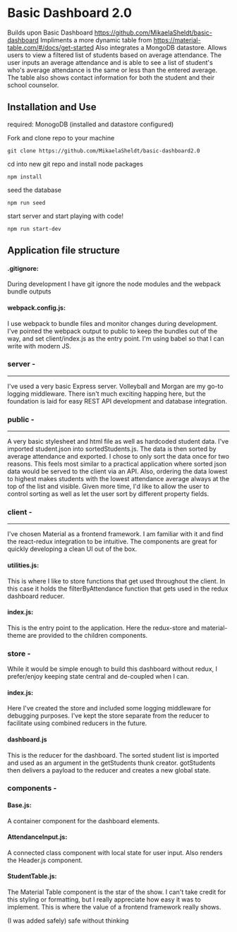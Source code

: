 # Basic Dashboard 2.0

Builds upon Basic Dashboard https://github.com/MikaelaSheldt/basic-dashboard
Impliments a more dynamic table from https://material-table.com/#/docs/get-started
Also integrates a MongoDB datastore.
Allows users to view a filtered list of students based on average attendance.
The user inputs an average attendance and is able to see a list of student's who's average attendance is the same or less than the entered average.
The table also shows contact information for both the student and their school counselor.

## Installation and Use
required: MonogoDB (installed and datastore configured)

Fork and clone repo to your machine
```
git clone https://github.com/MikaelaSheldt/basic-dashboard2.0
```
cd into new git repo and install node packages
```
npm install
```
seed the database
```
npm run seed
```
start server and start playing with code!
```
npm run start-dev
```

## Application file structure

#### .gitignore:
During development I have git ignore the node modules and the webpack bundle outputs

#### webpack.config.js:
I use webpack to bundle files and monitor changes during development. I've pointed the webpack output to public to keep the bundles out of the way, and set client/index.js as the entry point. I'm using babel so that I can write with modern JS.

### server -
***
I've used a very basic Express server. Volleyball and Morgan are my go-to logging middleware. There isn't much exciting happing here, but the foundation is laid for easy REST API development and database integration.

### public -
***
A very basic stylesheet and html file as well as hardcoded student data. I've imported student.json into sortedStudents.js. The data is then sorted by average attendance and exported. I chose to only sort the data once for two reasons. This feels most similar to a practical application where sorted json data would be served to the client via an API. Also, ordering the data lowest to highest makes students with the lowest attendance average always at the top of the list and visible. Given more time, I'd like to allow the user to control sorting as well as let the user sort by different property fields.

### client -
***
  I've chosen Material as a frontend framework. I am familiar with it and find the react-redux integration to be intuitive. The components are great for quickly developing a clean UI out of the box.
  #### utilities.js:
  This is where I like to store functions that get used throughout the client. In this case it holds the filterByAttendance function that gets used in the redux dashboard reducer.
  #### index.js:
  This is the entry point to the application. Here the redux-store and material-theme are provided to the children components.
  ### store -
  While it would be simple enough to build this dashboard without redux, I prefer/enjoy keeping state central and de-coupled when I can.
  #### index.js:
  Here I've created the store and included some logging middleware for debugging purposes. I've kept the store separate from the reducer to facilitate using combined reducers in the future.
  #### dashboard.js
  This is the reducer for the dashboard. The sorted student list is imported and used as an argument in the getStudents thunk creator. gotStudents then delivers a payload to the reducer and creates a new global state.
  ### components -
  #### Base.js:
  A container component for the dashboard elements.
  #### AttendanceInput.js:
  A connected class component with local state for user input. Also renders the Header.js component.
  #### StudentTable.js:
  The Material Table component is the star of the show. I can't take credit for this styling or formatting, but I really appreciate how easy it was to implement. This is where the value of a frontend framework really shows.

  (I was added safely)
  safe without thinking
